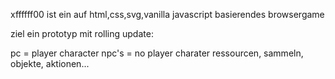 xffffff00 ist ein auf html,css,svg,vanilla javascript basierendes browsergame

ziel ein prototyp mit rolling update:

pc = player character
npc's = no player charater
ressourcen, sammeln, objekte, aktionen...
